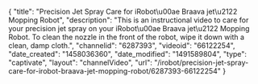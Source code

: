 {
    "title": "Precision Jet Spray Care for iRobot\u00ae Braava jet\u2122 Mopping Robot",
    "description": "This is an instructional video to care for your precision jet spray on your iRobot\u00ae Braava jet\u2122 Mopping Robot. To clean the nozzle in the front of the robot, wipe it down with a clean, damp cloth.",
    "channelid": "6287393",
    "videoid": "66122254",
    "date_created": "1458036360",
    "date_modified": "1491589804",
    "type": "captivate",
    "layout": "channelVideo",
    "url": "\/irobot\/precision-jet-spray-care-for-irobot-braava-jet-mopping-robot\/6287393-66122254"
}